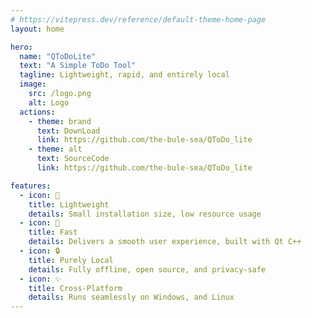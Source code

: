 ```yaml
---
# https://vitepress.dev/reference/default-theme-home-page
layout: home

hero:
  name: "QToDoLite"
  text: "A Simple ToDo Tool"
  tagline: Lightweight, rapid, and entirely local
  image:
    src: /logo.png
    alt: Logo
  actions:
    - theme: brand
      text: DownLoad
      link: https://github.com/the-bule-sea/QToDo_lite
    - theme: alt
      text: SourceCode
      link: https://github.com/the-bule-sea/QToDo_lite

features:
  - icon: 🍃
    title: Lightweight
    details: Small installation size, low resource usage
  - icon: 🚀
    title: Fast
    details: Delivers a smooth user experience, built with Qt C++
  - icon: 🔒
    title: Purely Local
    details: Fully offline, open source, and privacy-safe
  - icon: ✨
    title: Cross-Platform
    details: Runs seamlessly on Windows, and Linux
---
```


